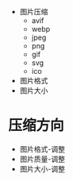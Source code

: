 - 图片压缩
  - avif
  - webp
  - jpeg
  - png
  - gif
  - svg
  - ico
- 图片格式
- 图片大小

# 压缩方向

- 图片格式-调整
- 图片质量-调整
- 图片大小-调整
